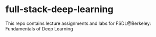# full-stack-deep-learning

This repo contains lecture assignments and labs for FSDL@Berkeley: Fundamentals of Deep Learning
